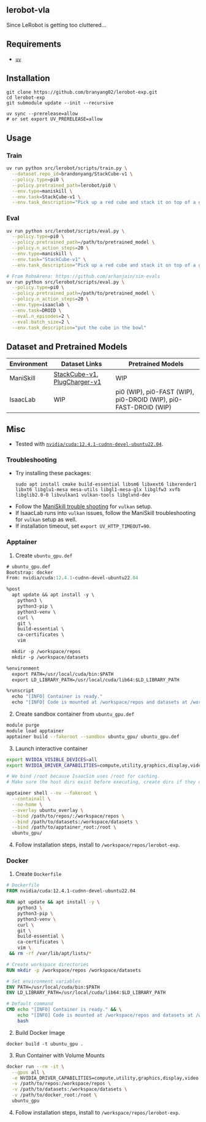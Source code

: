## lerobot-vla
Since LeRobot is getting too cluttered...

## Requirements
- [`uv`](https://docs.astral.sh/uv/)

## Installation
```
git clone https://github.com/branyang02/lerobot-exp.git
cd lerobot-exp
git submodule update --init --recursive

uv sync --prerelease=allow 
# or set export UV_PRERELEASE=allow
```

## Usage

### Train
```sh
uv run python src/lerobot/scripts/train.py \
  --dataset.repo_id=brandonyang/StackCube-v1 \
  --policy.type=pi0 \
  --policy.pretrained_path=lerobot/pi0 \
  --env.type=maniskill \
  --env.task=StackCube-v1 \
  --env.task_description="Pick up a red cube and stack it on top of a green cube and let go of the cube without it falling." 
```

### Eval
```sh
uv run python src/lerobot/scripts/eval.py \
  --policy.type=pi0 \
  --policy.pretrained_path=/path/to/pretrained_model \
  --policy.n_action_steps=20 \
  --env.type=maniskill \
  --env.task="StackCube-v1" \
  --env.task_description="Pick up a red cube and stack it on top of a green cube and let go of the cube without it falling." 
```

```sh
# From RoboArena: https://github.com/arhanjain/sim-evals
uv run python src/lerobot/scripts/eval.py \
  --policy.type=pi0 \
  --policy.pretrained_path=/path/to/pretrained_model \
  --policy.n_action_steps=20 \
  --env.type=isaaclab \
  --env.task=DROID \
  --eval.n_episodes=2 \
  --eval.batch_size=2 \
  --env.task_description="put the cube in the bowl"
```

## Dataset and Pretrained Models

| Environment | Dataset Links                                                                                                                   | Pretrained Models                                      |
|-------------|----------------------------------------------------------------------------------------------------------------------------------|--------------------------------------------------------|
| ManiSkill   | [StackCube-v1](https://huggingface.co/datasets/brandonyang/StackCube-v1), [PlugCharger-v1](https://huggingface.co/datasets/brandonyang/PlugCharger-v1) | WIP                                                    |
| IsaacLab    | WIP                                                                                                                              | pi0 (WIP), pi0-FAST (WIP), pi0-DROID (WIP), pi0-FAST-DROID (WIP) |

## Misc

- Tested with [`nvidia/cuda:12.4.1-cudnn-devel-ubuntu22.04`](https://hub.docker.com/layers/nvidia/cuda/12.4.1-cudnn-devel-ubuntu22.04/images/sha256-0a434eff1826693c1e2a669b20062f9995e73ed3456cdb70416d7ba9c1e3d1f5?context=explore).

### Troubleshooting
- Try installing these packages:
  ```
  sudo apt install cmake build-essential libsm6 libxext6 libxrender1 libxt6 libglu1-mesa mesa-utils libgl1-mesa-glx libglfw3 xvfb libglib2.0-0 libvulkan1 vulkan-tools libglvnd-dev
  ```
- Follow the [ManiSkill trouble shooting](https://maniskill.readthedocs.io/en/v3.0.0b21/user_guide/getting_started/installation.html#troubleshooting) for `vulkan` setup.
- If IsaacLab runs into `vulkan` issues, follow the ManiSkill troubleshooting for `vulkan` setup as well.
- If installation timeout, set `export UV_HTTP_TIMEOUT=90`.

### Apptainer

1. Create `ubuntu_gpu.def`
```def
# ubuntu_gpu.def
Bootstrap: docker
From: nvidia/cuda:12.4.1-cudnn-devel-ubuntu22.04

%post
  apt update && apt install -y \
    python3 \
    python3-pip \
    python3-venv \
    curl \
    git \
    build-essential \
    ca-certificates \
    vim

  mkdir -p /workspace/repos
  mkdir -p /workspace/datasets

%environment
  export PATH=/usr/local/cuda/bin:$PATH
  export LD_LIBRARY_PATH=/usr/local/cuda/lib64:$LD_LIBRARY_PATH

%runscript
  echo "[INFO] Container is ready."
  echo "[INFO] Code is mounted at /workspace/repos and datasets at /workspace/datasets."
```

2. Create sandbox container from `ubuntu_gpu.def`
```bash
module purge
module load apptainer
apptainer build --fakeroot --sandbox ubuntu_gpu/ ubuntu_gpu.def
```

3. Launch interactive container
```bash
export NVIDIA_VISIBLE_DEVICES=all
export NVIDIA_DRIVER_CAPABILITIES=compute,utility,graphics,display,video

# We bind /root because IsaacSim uses /root for caching.
# Make sure the host dirs exist before executing, create dirs if they don't exist.

apptainer shell --nv --fakeroot \
  --containall \
  --no-home \
  --overlay ubuntu_overlay \
  --bind /path/to/repos/:/workspace/repos \
  --bind /path/to/datasets:/workspace/datasets \
  --bind /path/to/apptainer_root:/root \
  ubuntu_gpu/
```

4. Follow installation steps, install to `/workspace/repos/lerobot-exp`.


### Docker

1. Create `Dockerfile`
```dockerfile
# Dockerfile
FROM nvidia/cuda:12.4.1-cudnn-devel-ubuntu22.04

RUN apt update && apt install -y \
    python3 \
    python3-pip \
    python3-venv \
    curl \
    git \
    build-essential \
    ca-certificates \
    vim \
 && rm -rf /var/lib/apt/lists/*

# Create workspace directories
RUN mkdir -p /workspace/repos /workspace/datasets

# Set environment variables
ENV PATH=/usr/local/cuda/bin:$PATH
ENV LD_LIBRARY_PATH=/usr/local/cuda/lib64:$LD_LIBRARY_PATH

# Default command
CMD echo "[INFO] Container is ready." && \
    echo "[INFO] Code is mounted at /workspace/repos and datasets at /workspace/datasets." && \
    bash
```

2. Build Docker Image
```
docker build -t ubuntu_gpu .
```

3. Run Container with Volume Mounts
```bash
docker run --rm -it \
  --gpus all \
  -e NVIDIA_DRIVER_CAPABILITIES=compute,utility,graphics,display,video \
  -v /path/to/repos:/workspace/repos \
  -v /path/to/datasets:/workspace/datasets \
  -v /path/to/docker_root:/root \
  ubuntu_gpu
```

4. Follow installation steps, install to `/workspace/repos/lerobot-exp`.

